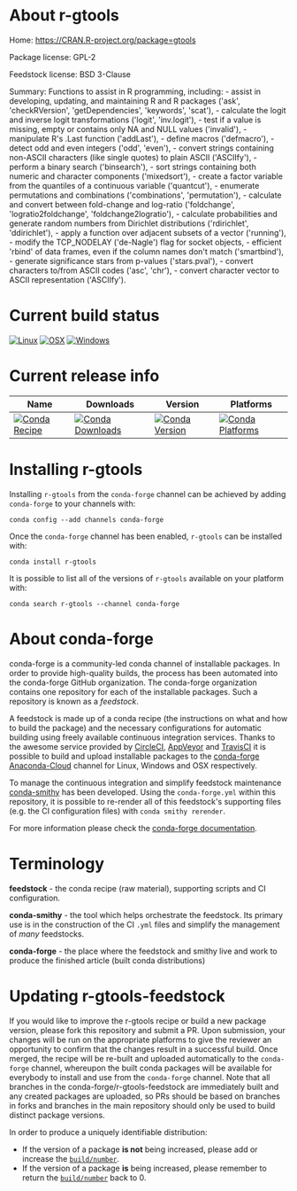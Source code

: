 About r-gtools
==============

Home: https://CRAN.R-project.org/package=gtools

Package license: GPL-2

Feedstock license: BSD 3-Clause

Summary: Functions to assist in R programming, including: - assist in developing, updating, and maintaining R and R packages ('ask', 'checkRVersion', 'getDependencies', 'keywords', 'scat'), - calculate the logit and inverse logit transformations ('logit', 'inv.logit'), - test if a value is missing, empty or contains only NA and NULL values ('invalid'), - manipulate R's .Last function ('addLast'), - define macros ('defmacro'), - detect odd and even integers ('odd', 'even'), - convert strings containing non-ASCII characters (like single quotes) to plain ASCII ('ASCIIfy'), - perform a binary search ('binsearch'), - sort strings containing both numeric and character components ('mixedsort'), - create a factor variable from the quantiles of a continuous variable ('quantcut'), - enumerate permutations and combinations ('combinations', 'permutation'), - calculate and convert between fold-change and log-ratio ('foldchange', 'logratio2foldchange', 'foldchange2logratio'), - calculate probabilities and generate random numbers from Dirichlet distributions ('rdirichlet', 'ddirichlet'), - apply a function over adjacent subsets of a vector ('running'), - modify the TCP\_NODELAY ('de-Nagle') flag for socket objects, - efficient 'rbind' of data frames, even if the column names don't match ('smartbind'), - generate significance stars from p-values ('stars.pval'), - convert characters to/from ASCII codes ('asc', 'chr'), - convert character vector to ASCII representation ('ASCIIfy').



Current build status
====================

[![Linux](https://img.shields.io/circleci/project/github/conda-forge/r-gtools-feedstock/master.svg?label=Linux)](https://circleci.com/gh/conda-forge/r-gtools-feedstock)
[![OSX](https://img.shields.io/travis/conda-forge/r-gtools-feedstock/master.svg?label=macOS)](https://travis-ci.org/conda-forge/r-gtools-feedstock)
[![Windows](https://img.shields.io/appveyor/ci/conda-forge/r-gtools-feedstock/master.svg?label=Windows)](https://ci.appveyor.com/project/conda-forge/r-gtools-feedstock/branch/master)

Current release info
====================

| Name | Downloads | Version | Platforms |
| --- | --- | --- | --- |
| [![Conda Recipe](https://img.shields.io/badge/recipe-r--gtools-green.svg)](https://anaconda.org/conda-forge/r-gtools) | [![Conda Downloads](https://img.shields.io/conda/dn/conda-forge/r-gtools.svg)](https://anaconda.org/conda-forge/r-gtools) | [![Conda Version](https://img.shields.io/conda/vn/conda-forge/r-gtools.svg)](https://anaconda.org/conda-forge/r-gtools) | [![Conda Platforms](https://img.shields.io/conda/pn/conda-forge/r-gtools.svg)](https://anaconda.org/conda-forge/r-gtools) |

Installing r-gtools
===================

Installing `r-gtools` from the `conda-forge` channel can be achieved by adding `conda-forge` to your channels with:

```
conda config --add channels conda-forge
```

Once the `conda-forge` channel has been enabled, `r-gtools` can be installed with:

```
conda install r-gtools
```

It is possible to list all of the versions of `r-gtools` available on your platform with:

```
conda search r-gtools --channel conda-forge
```


About conda-forge
=================

conda-forge is a community-led conda channel of installable packages.
In order to provide high-quality builds, the process has been automated into the
conda-forge GitHub organization. The conda-forge organization contains one repository
for each of the installable packages. Such a repository is known as a *feedstock*.

A feedstock is made up of a conda recipe (the instructions on what and how to build
the package) and the necessary configurations for automatic building using freely
available continuous integration services. Thanks to the awesome service provided by
[CircleCI](https://circleci.com/), [AppVeyor](https://www.appveyor.com/)
and [TravisCI](https://travis-ci.org/) it is possible to build and upload installable
packages to the [conda-forge](https://anaconda.org/conda-forge)
[Anaconda-Cloud](https://anaconda.org/) channel for Linux, Windows and OSX respectively.

To manage the continuous integration and simplify feedstock maintenance
[conda-smithy](https://github.com/conda-forge/conda-smithy) has been developed.
Using the ``conda-forge.yml`` within this repository, it is possible to re-render all of
this feedstock's supporting files (e.g. the CI configuration files) with ``conda smithy rerender``.

For more information please check the [conda-forge documentation](https://conda-forge.org/docs/).

Terminology
===========

**feedstock** - the conda recipe (raw material), supporting scripts and CI configuration.

**conda-smithy** - the tool which helps orchestrate the feedstock.
                   Its primary use is in the construction of the CI ``.yml`` files
                   and simplify the management of *many* feedstocks.

**conda-forge** - the place where the feedstock and smithy live and work to
                  produce the finished article (built conda distributions)


Updating r-gtools-feedstock
===========================

If you would like to improve the r-gtools recipe or build a new
package version, please fork this repository and submit a PR. Upon submission,
your changes will be run on the appropriate platforms to give the reviewer an
opportunity to confirm that the changes result in a successful build. Once
merged, the recipe will be re-built and uploaded automatically to the
`conda-forge` channel, whereupon the built conda packages will be available for
everybody to install and use from the `conda-forge` channel.
Note that all branches in the conda-forge/r-gtools-feedstock are
immediately built and any created packages are uploaded, so PRs should be based
on branches in forks and branches in the main repository should only be used to
build distinct package versions.

In order to produce a uniquely identifiable distribution:
 * If the version of a package **is not** being increased, please add or increase
   the [``build/number``](https://conda.io/docs/user-guide/tasks/build-packages/define-metadata.html#build-number-and-string).
 * If the version of a package **is** being increased, please remember to return
   the [``build/number``](https://conda.io/docs/user-guide/tasks/build-packages/define-metadata.html#build-number-and-string)
   back to 0.
